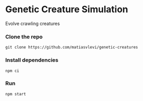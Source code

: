 # Genetic Creature Simulation

Evolve crawling creatures 

### Clone the repo

```
git clone https://github.com/matiasvlevi/genetic-creatures
```

### Install dependencies

```
npm ci
```

### Run

```
npm start
```
